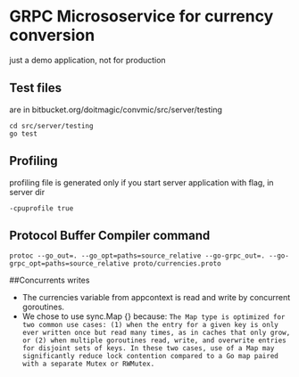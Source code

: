 # GRPC Micrososervice for currency conversion
 just a demo application, not for production


## Test files 
are in bitbucket.org/doitmagic/convmic/src/server/testing
```
cd src/server/testing
go test
```

## Profiling
 profiling file is generated only if you start server application with flag, in server dir  
  ```
  -cpuprofile true 
  ```

## Protocol Buffer Compiler  command
```protoc --go_out=. --go_opt=paths=source_relative --go-grpc_out=. --go-grpc_opt=paths=source_relative proto/currencies.proto```

##Concurrents writes
- The currencies variable from appcontext is read and write by concurrent goroutines.
- We chose to use sync.Map {} because: ```The Map type is optimized for two common use cases: (1) when the entry for a given key is only ever written once but read many times, as in caches that only grow, or (2) when multiple goroutines read, write, and overwrite entries for disjoint sets of keys. In these two cases, use of a Map may significantly reduce lock contention compared to a Go map paired with a separate Mutex or RWMutex.```

